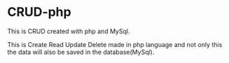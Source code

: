 # CRUD-php
This is CRUD created with php and MySql.


This is Create Read Update Delete made in php language and not only this the data will also be saved in the database(MySql).
